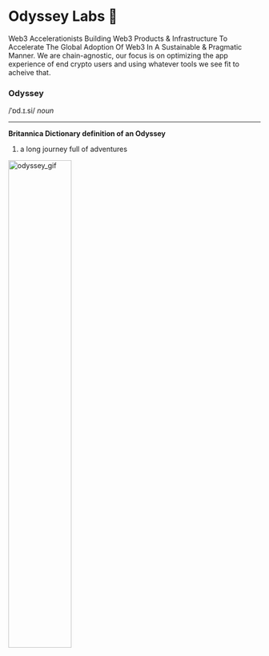 # Odyssey Labs 🌳 
Web3 Accelerationists Building Web3 Products & Infrastructure To Accelerate The Global Adoption Of Web3 In A Sustainable & Pragmatic Manner.
We are chain-agnostic, our focus is on optimizing the app experience of end crypto users and using whatever tools we see fit to acheive that. 
### Odyssey
/ˈɒd.ɪ.si/ *noun*

---

**Britannica Dictionary definition of an Odyssey**
1. a long journey full of adventures

<img src="./6a50165c-8f7a-4ee4-b5d9-bfa64a10dd3a.gif" alt="odyssey_gif" width="50%" />

